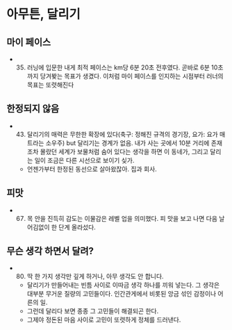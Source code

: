 # 아무튼, 달리기

## 마이 페이스

- 35. 러닝에 입문한 내게 최적 페이스는 km당 6분 20초 전후였다. 곧바로 6분 10초까지 당겨봦는 목표가 생겼다. 이처럼 마이 페이스를 인지하는 시점부터 러너의 목표는 또렷해진다

## 한정되지 않음

- 43. 달리기의 매력은 무한한 확장에 있다(축구: 정해진 규격의 경기장, 요가: 요가 매트라는 소우주) but 달리기는 경계가 없음. 내가 사는 곳에서 10분 거리에 존재조차 몰랐던 세계가 보물처럼 숨어 있다는 생각을 하면 이 동네가, 그리고 달리는 일이 조금은 다른 시선으로 보이기 싲가.
  - 언젠가부터 한정된 동선으로 살아왔잖아. 집과 회사.

## 피맛

- 67. 목 안을 진득히 감도는 이물감은 레벨 업을 의미했다. 피 맛을 보고 나면 다음 날 어김없이 한 단계 올라섰다.

## 무슨 생각 하면서 달려?

- 80. 딱 한 가지 생각만 깊게 하거나, 아무 생각도 안 합니다.
  - 달리기가 만들어내는 빈틈 사이로 이따금 생각 하나를 끼워 넣는다. 그 생각은 대부분 무거운 질량의 고민들이다. 인간관게에서 비롯된 앙금 섞인 감정이나 어른의 일.
  - 그런데 달리다 보면 종종 그 고민들이 해결되곤 한다.
  - 그제야 정돈된 마음 사이로 고민이 또렷하게 정체를 드러낸다.
